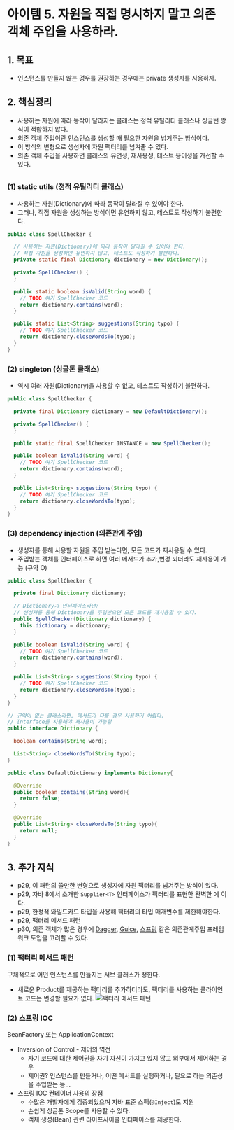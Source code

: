 # 아이템 5. 자원을 직접 명시하지 말고 의존 객체 주입을 사용하라.

## 1. 목표
- 인스턴스를 만들지 않는 경우를 권장하는 경우에는 private 생성자를 사용하자.

## 2. 핵심정리
- 사용하는 자원에 따라 동작이 달라지는 클래스는 정적 유틸리티 클래스나 싱글턴 방식이 적합하지 않다.
- 의존 객체 주입이란 인스턴스를 생성할 때 필요한 자원을 넘겨주는 방식이다.
- 이 방식의 변형으로 생성자에 자원 팩터리를 넘겨줄 수 있다.
- 의존 객체 주입을 사용하면 클래스의 유연성, 재사용성, 테스트 용이성을 개선할 수 있다.

## 
### (1) static utils (정적 유틸리티 클래스)
- 사용하는 자원(Dictionary)에 따라 동작이 달라질 수 있어야 한다.
- 그러나, 직접 자원을 생성하는 방식이면 유연하지 않고, 테스트도 작성하기 불편한다.
```java
public class SpellChecker {

  // 사용하는 자원(Dictionary)에 따라 동작이 달라질 수 있어야 한다.
  // 직접 자원을 생성하면 유연하지 않고, 테스트도 작성하기 불편하다.
  private static final Dictionary dictionary = new Dictionary();

  private SpellChecker() {
  }

  public static boolean isValid(String word) {
    // TODO 여기 SpellChecker 코드
    return dictionary.contains(word);
  }

  public static List<String> suggestions(String typo) {
    // TODO 여기 SpellChecker 코드
    return dictionary.closeWordsTo(typo);
  }
}
```

### (2) singleton (싱글톤 클래스)
- 역시 여러 자원(Dictionary)을 사용할 수 없고, 테스트도 작성하기 불편하다.

```java
public class SpellChecker {

  private final Dictionary dictionary = new DefaultDictionary();

  private SpellChecker() {
  }

  public static final SpellChecker INSTANCE = new SpellChecker();

  public boolean isValid(String word) {
    // TODO 여기 SpellChecker 코드
    return dictionary.contains(word);
  }

  public List<String> suggestions(String typo) {
    // TODO 여기 SpellChecker 코드
    return dictionary.closeWordsTo(typo);
  }
}
```

### (3) dependency injection (의존관계 주입)
- 생성자를 통해 사용할 자원을 주입 받는다면, 모든 코드가 재사용될 수 있다.
- 주입받는 객체를 인터페이스로 하면 여러 메서드가 추가,변경 되더라도 재사용이 가능 (규약 O)

```java
public class SpellChecker {

  private final Dictionary dictionary;

  // Dictionary가 인터페이스라면?
  // 생성자를 통해 Dictionary를 주입받으면 모든 코드를 재사용할 수 있다.
  public SpellChecker(Dictionary dictionary) {
    this.dictionary = dictionary;
  }

  public boolean isValid(String word) {
    // TODO 여기 SpellChecker 코드
    return dictionary.contains(word);
  }

  public List<String> suggestions(String typo) {
    // TODO 여기 SpellChecker 코드
    return dictionary.closeWordsTo(typo);
  }
}
```

```java
// 규약이 없는 클래스라면, 메서드가 다를 경우 사용하기 어렵다.
// Interface를 사용해야 재사용이 가능함
public interface Dictionary {

  boolean contains(String word);

  List<String> closeWordsTo(String typo);
}
```

```java
public class DefaultDictionary implements Dictionary{

  @Override
  public boolean contains(String word){
    return false;
  }

  @Override
  public List<String> closeWordsTo(String typo){
    return null;
  }
}
```

## 3. 추가 지식
- p29, 이 패턴의 쓸만한 변형으로 생성자에 자원 팩터리를 넘겨주는 방식이 있다.
- p29, 자바 8에서 소개한 `Supplier<T>` 인터페이스가 팩터리를 표현한 완벽한 예 이다.
- p29, 한정적 와일드카드 타입을 사용해 팩터리의 타입 매개변수를 제한해야한다.
- p29, 팩터리 메서드 패턴
- p30, 의존 객체가 많은 경우에 [Dagger](https://dagger.dev/), [Guice](https://github.com/google/guice), [스프링](https://spring.io/) 같은 의존관계주입 프레임워크 도입을 고려할 수 있다.

### (1) 팩터리 메서드 패턴
구체적으로 어떤 인스턴스를 만들지는 서브 클래스가 정한다.
- 새로운 Product를 제공하는 팩터리를 추가하더라도, 팩터리를 사용하는 클라이언트 코드는 변경할 필요가 없다.
![팩터리 메서드 패턴](factory_method_pattern.png)

### (2) 스프링 IOC
BeanFactory 또는 ApplicationContext
- Inversion of Control - 제어의 역전
  - 자기 코드에 대한 제어권을 자기 자신이 가지고 있지 않고 외부에서 제어하는 경우
  - 제어권? 인스턴스를 만들거나, 어떤 메서드를 실행하거나, 필요로 하는 의존성을 주입받는 등...
- 스프링 IOC 컨테이너 사용의 장점
  - 수많은 개발자에게 검증되었으며 자바 표준 스팩(`@Inject`)도 지원
  - 손쉽게 싱글톤 Scope를 사용할 수 있다.
  - 객체 생성(Bean) 관련 라이프사이클 인터페이스를 제공한다.